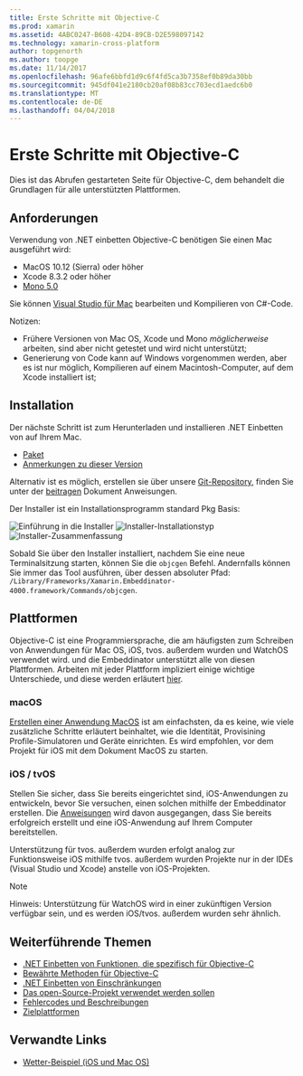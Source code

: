 ```yaml
---
title: Erste Schritte mit Objective-C
ms.prod: xamarin
ms.assetid: 4ABC0247-B608-42D4-89CB-D2E598097142
ms.technology: xamarin-cross-platform
author: topgenorth
ms.author: toopge
ms.date: 11/14/2017
ms.openlocfilehash: 96afe6bbfd1d9c6f4fd5ca3b7358ef0b89da30bb
ms.sourcegitcommit: 945df041e2180cb20af08b83cc703ecd1aedc6b0
ms.translationtype: MT
ms.contentlocale: de-DE
ms.lasthandoff: 04/04/2018
---
```

# <a name="getting-started-with-objective-c"></a>Erste Schritte mit Objective-C

Dies ist das Abrufen gestarteten Seite für Objective-C, dem behandelt die Grundlagen für alle unterstützten Plattformen.


## <a name="requirements"></a>Anforderungen

Verwendung von .NET einbetten Objective-C benötigen Sie einen Mac ausgeführt wird:

* MacOS 10.12 (Sierra) oder höher
* Xcode 8.3.2 oder höher
* [Mono 5.0](http://www.mono-project.com/download/)

Sie können [Visual Studio für Mac](https://www.visualstudio.com/vs/visual-studio-mac/) bearbeiten und Kompilieren von C#-Code.


Notizen:

* Frühere Versionen von Mac OS, Xcode und Mono _möglicherweise_ arbeiten, sind aber nicht getestet und wird nicht unterstützt;
* Generierung von Code kann auf Windows vorgenommen werden, aber es ist nur möglich, Kompilieren auf einem Macintosh-Computer, auf dem Xcode installiert ist;


## <a name="installation"></a>Installation

Der nächste Schritt ist zum Herunterladen und installieren .NET Einbetten von auf Ihrem Mac.

* [Paket](https://dl.xamarin.com/embeddinator/Xamarin.Embeddinator-4000-0.2.0.79.pkg)
* [Anmerkungen zu dieser Version](https://github.com/mono/Embeddinator-4000/tree/master/docs/releases)

Alternativ ist es möglich, erstellen sie über unsere [Git-Repository](https://github.com/mono/Embeddinator-4000/tree/objc), finden Sie unter der [beitragen](https://github.com/mono/Embeddinator-4000/blob/master/docs/Contributing.md) Dokument Anweisungen.

Der Installer ist ein Installationsprogramm standard Pkg Basis:

![Einführung in die Installer](images/install1.png)
![Installer-Installationstyp](images/install2.png)
![Installer-Zusammenfassung](images/install3.png)

Sobald Sie über den Installer installiert, nachdem Sie eine neue Terminalsitzung starten, können Sie die `objcgen` Befehl.
Andernfalls können Sie immer das Tool ausführen, über dessen absoluter Pfad: `/Library/Frameworks/Xamarin.Embeddinator-4000.framework/Commands/objcgen`.

## <a name="platforms"></a>Plattformen

Objective-C ist eine Programmiersprache, die am häufigsten zum Schreiben von Anwendungen für Mac OS, iOS, tvos. außerdem wurden und WatchOS verwendet wird. und die Embeddinator unterstützt alle von diesen Plattformen. Arbeiten mit jeder Plattform impliziert einige wichtige Unterschiede, und diese werden erläutert [hier](~/tools/dotnet-embedding/objective-c/platforms.md).

### <a name="macos"></a>macOS

[Erstellen einer Anwendung MacOS](~/tools/dotnet-embedding/get-started/objective-c/macos.md) ist am einfachsten, da es keine, wie viele zusätzliche Schritte erläutert beinhaltet, wie die Identität, Provisining Profile-Simulatoren und Geräte einrichten. Es wird empfohlen, vor dem Projekt für iOS mit dem Dokument MacOS zu starten.

### <a name="ios--tvos"></a>iOS / tvOS

Stellen Sie sicher, dass Sie bereits eingerichtet sind, iOS-Anwendungen zu entwickeln, bevor Sie versuchen, einen solchen mithilfe der Embeddinator erstellen. Die [Anweisungen](~/tools/dotnet-embedding/get-started/objective-c/ios.md) wird davon ausgegangen, dass Sie bereits erfolgreich erstellt und eine iOS-Anwendung auf Ihrem Computer bereitstellen.

Unterstützung für tvos. außerdem wurden erfolgt analog zur Funktionsweise iOS mithilfe tvos. außerdem wurden Projekte nur in der IDEs (Visual Studio und Xcode) anstelle von iOS-Projekten.

> [!NOTE]
> Hinweis: Unterstützung für WatchOS wird in einer zukünftigen Version verfügbar sein, und es werden iOS/tvos. außerdem wurden sehr ähnlich.


## <a name="further-reading"></a>Weiterführende Themen

* [.NET Einbetten von Funktionen, die spezifisch für Objective-C](~/tools/dotnet-embedding/objective-c/index.md)
* [Bewährte Methoden für Objective-C](~/tools/dotnet-embedding/objective-c/best-practices.md)
* [.NET Einbetten von Einschränkungen](~/tools/dotnet-embedding/limitations.md)
* [Das open-Source-Projekt verwendet werden sollen](https://github.com/mono/Embeddinator-4000/blob/master/docs/Contributing.md)
* [Fehlercodes und Beschreibungen](~/tools/dotnet-embedding/errors.md)
* [Zielplattformen](~/tools/dotnet-embedding/objective-c/platforms.md)


## <a name="related-links"></a>Verwandte Links

- [Wetter-Beispiel (iOS und Mac OS)](https://github.com/jamesmontemagno/embeddinator-weather)
